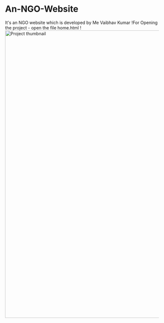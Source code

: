# An-NGO-Website
It's an NGO website which is developed by Me Vaibhav Kumar
!For Opening the project - open the file home.html
!<img width="940" alt="Project thumbnail" src="https://github.com/user-attachments/assets/a60df100-7506-4d84-90ad-3ac2f2a16ffe">
